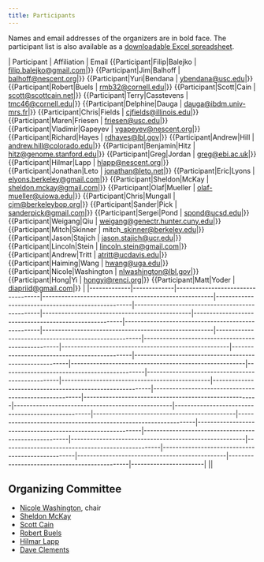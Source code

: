 ```yaml
---
title: Participants
---
```


Names and email addresses of the organizers are in bold face. The
participant list is also available as a [downloadable Excel
spreadsheet](Media:participants.xls "wikilink").

| Participant | Affiliation | Email {{Participant|Filip|Balejko | filip.balejko@gmail.com|}} {{Participant|Jim|Balhoff | balhoff@nescent.org|}} {{Participant|Yuri|Bendana | ybendana@usc.edu|}} {{Participant|Robert|Buels | rmb32@cornell.edu|}} {{Participant|Scott|Cain | scott@scottcain.net|}} {{Participant|Terry|Casstevens | tmc46@cornell.edu|}} {{Participant|Delphine|Dauga | dauga@ibdm.univ-mrs.fr|}} {{Participant|Chris|Fields | cjfields@illinois.edu|}} {{Participant|Maren|Friesen | friesen@usc.edu|}} {{Participant|Vladimir|Gapeyev | vgapeyev@nescent.org|}} {{Participant|Richard|Hayes | rdhayes@lbl.gov|}} {{Participant|Andrew|Hill | andrew.hill@colorado.edu|}} {{Participant|Benjamin|Hitz | hitz@genome.stanford.edu|}} {{Participant|Greg|Jordan | greg@ebi.ac.uk|}} {{Participant|Hilmar|Lapp | hlapp@nescent.org|}} {{Participant|Jonathan|Leto | jonathan@leto.net|}} {{Participant|Eric|Lyons | elyons.berkeley@gmail.com|}} {{Participant|Sheldon|McKay | sheldon.mckay@gmail.com|}} {{Participant|Olaf|Mueller | olaf-mueller@uiowa.edu|}} {{Participant|Chris|Mungall | cjm@berkeleybop.org|}} {{Participant|Sander|Pick | sanderpick@gmail.com|}} {{Participant|Sergei|Pond | spond@ucsd.edu|}} {{Participant|Weigang|Qiu | weigang@genectr.hunter.cuny.edu|}} {{Participant|Mitch|Skinner | mitch\_skinner@berkeley.edu|}} {{Participant|Jason|Stajich | jason.stajich@ucr.edu|}} {{Participant|Lincoln|Stein | lincoln.stein@gmail.com|}} {{Participant|Andrew|Tritt | atritt@ucdavis.edu|}} {{Participant|Haiming|Wang | hwang@uga.edu|}} {{Participant|Nicole|Washington | nlwashington@lbl.gov|}} {{Participant|Hong|Yi | hongyi@renci.org|}} {{Participant|Matt|Yoder | diapriid@gmail.com|}} |
|-------------|-------------|-----------------------------------|------------------------------------------------------|---------------------------------------------------|------------------------------------------------|-----------------------------------------------|-------------------------------------------------------|---------------------------------------------------|------------------------------------------------------|------------------------------------------------------|---------------------------------------------------|-----------------------------------------------------|----------------------------------------------|---------------------------------------------------------|-------------------------------------------------------|---------------------------------------------|--------------------------------------------------|-----------------------------------------------|----------------------------------------------------------|-------------------------------------------------------|-------------------------------------------------------|--------------------------------------------------|---------------------------------------------------|---------------------------------------------|----------------------------------------------------------------|------------------------------------------------------------|------------------------------------------------------|-------------------------------------------------------|--------------------------------------------------|--------------------------------------------------|-----------------------------------------------|----------------------------------------------|-----------------------|
||

Organizing Committee
--------------------

-   [Nicole Washington](gmod:User:NLWashington "wikilink"), chair
-   [Sheldon McKay](gmod:User:Mckays "wikilink")
-   [Scott Cain](gmod:User:Scott "wikilink")
-   [Robert Buels](gmod:User:RBuels "wikilink")
-   [Hilmar
    Lapp](https://www.nescent.org/wg_phyloinformatics/User:Hlapp)
-   [Dave Clements](gmod:User:Clements "wikilink")

